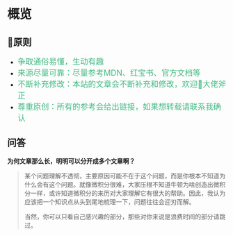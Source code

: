 # 概览

## 📣原则

- <span style="color: #42b983; font-size: 18px; padding-top: 6px;">争取通俗易懂，生动有趣</span>
- <span style="color: #42b983; font-size: 18px; padding-top: 6px;">来源尽量可靠：尽量参考MDN、红宝书、官方文档等</span>
- <span style="color: #42b983; font-size: 18px; padding-top: 6px;">不断补充修改：本站的文章会不断补充和修改，欢迎👏大佬斧正</span>
- <span style="color: #42b983; font-size: 18px; padding-top: 6px;">尊重原创：所有的参考会给出链接，如果想转载请联系我确认</span>

## 问答

**为何文章那么长，明明可以分开成多个文章啊？**

> 某个问题理解不透彻，主要原因可能不在于这个问题，而是你根本不知道为什么会有这个问题。就像微积分很难，大家压根不知道牛顿为啥创造出微积分一样，或许知道微积分的来历对大家理解它有很大的帮助。因此，我认为应该把一个知识点从头到尾地梳理一下，问题往往会迎刃而解。
>
> 当然，你可以只看自己感兴趣的部分，那些对你来说是浪费时间的部分请跳过。



